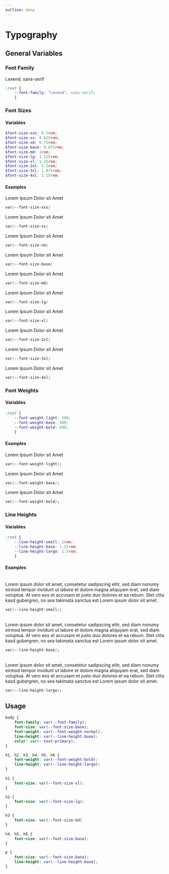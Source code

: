 ```yaml
---
outline: deep
---
```


<style>
    @import "../../../dist/css/main.min.css";
    .span {
        font-family: var(--font-family);
    }
</style>

# Typography

## General Variables

### Font Family

Lexend, sans-serif

```CSS
:root {
    --font-family: "Lexend", sans-serif;
    }
```

### Font Sizes

#### Variables

```SCSS
$font-size-xxs: 0.5rem;
$font-size-xs: 0.625rem;
$font-size-sm: 0.75rem;
$font-size-base: 0.875rem;
$font-size-md: 1rem;
$font-size-lg: 1.125rem;
$font-size-xl: 1.25rem;
$font-size-2xl: 1.5rem;
$font-size-3xl: 1.875rem;
$font-size-4xl: 2.25rem;
```

#### Examples

<span class="span" style="font-size: var(--font-size-xxs);">Lorem Ipsum Dolor sit Amet</span>

```CSS
var(--font-size-xxs)
```

<span class="span" style="font-size: var(--font-size-xs);">Lorem Ipsum Dolor sit Amet</span>

```CSS
var(--font-size-xs)
```

<span class="span" style="font-size: var(--font-size-sm);">Lorem Ipsum Dolor sit Amet</span>

```CSS
var(--font-size-sm)
```

<span class="span" style="font-size: var(--font-size-base);">Lorem Ipsum Dolor sit Amet</span>

```CSS
var(--font-size-base)
```

<span class="span" style="font-size: var(--font-size-md);">Lorem Ipsum Dolor sit Amet</span>

```CSS
var(--font-size-md)
```

<span class="span" style="font-size: var(--font-size-lg);">Lorem Ipsum Dolor sit Amet</span>

```CSS
var(--font-size-lg)
```

<span class="span" style="font-size: var(--font-size-xl);">Lorem Ipsum Dolor sit Amet</span>

```CSS
var(--font-size-xl)
```

<span class="span" style="font-size: var(--font-size-2xl);">Lorem Ipsum Dolor sit Amet</span>

```CSS
var(--font-size-2xl)
```

<span class="span" style="font-size: var(--font-size-3xl);">Lorem Ipsum Dolor sit Amet</span>

```CSS
var(--font-size-3xl)
```

<span class="span" style="font-size: var(--font-size-4xl);">Lorem Ipsum Dolor sit Amet</span>

```CSS
var(--font-size-4xl)
```

### Font Weights

#### Variables

```CSS
:root {
    --font-weight-light: 300;
    --font-weight-base: 400;
    --font-weight-bold: 600;
    }
```

#### Examples

<span class="span" style="font-weight: var(--font-weight-light);">Lorem Ipsum Dolor sit Amet</span>

```CSS
var(--font-weight-light);
```

<span class="span" style="font-weight: var(--font-weight-base);">Lorem Ipsum Dolor sit Amet</span>

```CSS
var(--font-weight-base);
```

<span class="span" style="font-weight: var(--font-weight-bold);">Lorem Ipsum Dolor sit Amet</span>

```CSS
var(--font-weight-bold);
```

### Line Heights

#### Variables

```CSS
:root {
    --line-height-small: 1rem;
    --line-height-base: 1.25rem;
    --line-height-large: 1.5rem;
    }
```

#### Examples

<br>

<div class="span" style="line-height: var(--line-height-small)!important;">Lorem ipsum dolor sit amet, consetetur sadipscing elitr, sed diam nonumy eirmod tempor invidunt ut labore et dolore magna aliquyam erat, sed diam voluptua. At vero eos et accusam et justo duo dolores et ea rebum. Stet clita kasd gubergren, no sea takimata sanctus est Lorem ipsum dolor sit amet.</div>

```CSS
var(--line-height-small);
```

<br>

<div class="span" style="line-height: var(--line-height-base)!important;">Lorem ipsum dolor sit amet, consetetur sadipscing elitr, sed diam nonumy eirmod tempor invidunt ut labore et dolore magna aliquyam erat, sed diam voluptua. At vero eos et accusam et justo duo dolores et ea rebum. Stet clita kasd gubergren, no sea takimata sanctus est Lorem ipsum dolor sit amet.</div>

```CSS
var(--line-height-base);
```

<br>

<div class="span" style="line-height: var(--line-height-large)!important;">Lorem ipsum dolor sit amet, consetetur sadipscing elitr, sed diam nonumy eirmod tempor invidunt ut labore et dolore magna aliquyam erat, sed diam voluptua. At vero eos et accusam et justo duo dolores et ea rebum. Stet clita kasd gubergren, no sea takimata sanctus est Lorem ipsum dolor sit amet.</div>

```CSS
var(--line-height-large);
```

## Usage

```CSS
body {
    font-family: var(--font-family);
    font-size: var(--font-size-base);
    font-weight: var(--font-weight-normal);
    line-height: var(--line-height-base);
    color: var(--text-primary);
}

h1, h2, h3, h4, h5, h6 {
    font-weight: var(--font-weight-bold);
    line-height: var(--line-height-large);
}
    
h1 {
    font-size: var(--font-size-xl);
}

h2 {
    font-size: var(--font-size-lg);
}

h3 {
    font-size: var(--font-size-md)
}

h4, h5, h6 {
    font-size: var(--font-size-base);
}

p {
    font-size: var(--font-size-base);
    line-height: var(--line-height-base);
}
```
